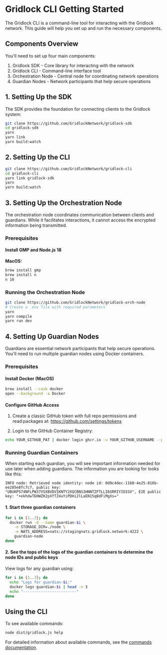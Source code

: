 # Gridlock CLI Getting Started

The Gridlock CLI is a command-line tool for interacting with the Gridlock network. This guide will help you set up and run the necessary components.

## Components Overview

You'll need to set up four main components:

1. Gridlock SDK - Core library for interacting with the network
2. Gridlock CLI - Command-line interface tool
3. Orchestration Node - Central node for coordinating network operations
4. Guardian Nodes - Network participants that help secure operations

## 1. Setting Up the SDK

The SDK provides the foundation for connecting clients to the Gridlock system:

```sh
git clone https://github.com/GridlockNetwork/gridlock-sdk
cd gridlock-sdk
yarn
yarn link
yarn build:watch
```

## 2. Setting Up the CLI

```sh
git clone https://github.com/GridlockNetwork/gridlock-cli
cd gridlock-cli
yarn link gridlock-sdk
yarn
yarn build:watch
```

## 3. Setting Up the Orchestration Node

The orchestration node coordinates communication between clients and guardians. While it facilitates interactions, it cannot access the encrypted information being transmitted.

### Prerequisites

#### Install GMP and Node.js 18

**MacOS:**

```sh
brew install gmp
brew install n
n 18
```

### Running the Orchestration Node

```sh
git clone https://github.com/GridlockNetwork/gridlock-orch-node
# Create a .env file with required parameters
yarn
yarn compile
yarn run dev
```

## 4. Setting Up Guardian Nodes

Guardians are essential network participants that help secure operations. You'll need to run multiple guardian nodes using Docker containers.

### Prerequisites

#### Install Docker (MacOS)

```sh
brew install --cask docker
open --background -a Docker
```

#### Configure GitHub Access

1. Create a classic GitHub token with full repo permissions and read:packages at:
   https://github.com/settings/tokens

2. Login to the GitHub Container Registry:

```sh
echo YOUR_GITHUB_PAT | docker login ghcr.io -u YOUR_GITHUB_USERNAME --password-stdin
```

### Running Guardian Containers

When starting each guardian, you will see important information needed for use later when adding guardians. The information you are looking for looks like this:

```
INFO node: Retrieved node identity: node id: 0d9c4dec-11b0-4e25-816b-ee285e8fc7c7, public key: "UBUKP574NFLPW37V5XBVDVIKNTY2XQCBNS3HNNTZFTLLI6SRRIYIDIGV", E2E public key: "+ekhdwTEHWZK2pXfTZ4uYiPDHi2lLaEN15qBdFiMgXs="
```

#### 1. Start three guardian containers

```sh
for i in {1..3}; do
  docker run -d --name guardian-$i \
    -e STORAGE_DIR=./node \
    -e NATS_ADDRESS=nats://stagingnats.gridlock.network:4222 \
    guardian-node
done
```

#### 2. See the tops of the logs of the guardian containers to determine the node IDs and public keys

View logs for any guardian using:

```sh
for i in {1..3}; do
  echo "Logs for guardian-$i:"
  docker logs guardian-$i | head -n 3
  echo "------------------------"
done
```

## Using the CLI

To see available commands:

```sh
node dist/gridlock.js help
```

For detailed information about available commands, see the [commands documentation](./commands.md).
